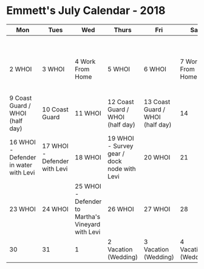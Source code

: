 # Emmett's July Calendar - 2018

|Mon|Tues|Wed|Thurs|Fri|Sat|Sun|
|---|---|---|---|---|---|---|
|   |   |   |   |   |   |1   |
|2  WHOI   |3 WHOI  |4 Work From Home  |5  WHOI|6 WHOI   |7 Work From Home  |8 Work From Home (half day)   |
|9 Coast Guard / WHOI (half day)   |10  Coast Guard |11 WHOI  |12 Coast Guard / WHOI (half day) |13 Coast Guard / WHOI (half day)|14   |15   |
|16 WHOI - Defender in water with Levi|17 WHOI - Defender with Levi  |18 WHOI  |19  WHOI - Survey gear / dock node with Levi  |20  WHOI |21   |22   |
|23  WHOI |24 WHOI  |25  WHOI - Defender to Martha's Vineyard with Levi   |26 WHOI   |27 WHOI   |28   |29   |
|30   |31  | 1  | 2 Vacation (Wedding)   |3 Vacation (Wedding)   | 4 Vacation (Wedding)   |   |


